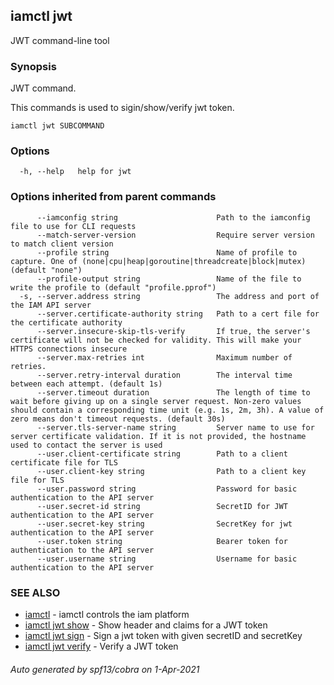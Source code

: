 ## iamctl jwt

JWT command-line tool

### Synopsis

JWT command.

 This commands is used to sigin/show/verify jwt token.

```
iamctl jwt SUBCOMMAND
```

### Options

```
  -h, --help   help for jwt
```

### Options inherited from parent commands

```
      --iamconfig string                      Path to the iamconfig file to use for CLI requests
      --match-server-version                  Require server version to match client version
      --profile string                        Name of profile to capture. One of (none|cpu|heap|goroutine|threadcreate|block|mutex) (default "none")
      --profile-output string                 Name of the file to write the profile to (default "profile.pprof")
  -s, --server.address string                 The address and port of the IAM API server
      --server.certificate-authority string   Path to a cert file for the certificate authority
      --server.insecure-skip-tls-verify       If true, the server's certificate will not be checked for validity. This will make your HTTPS connections insecure
      --server.max-retries int                Maximum number of retries.
      --server.retry-interval duration        The interval time between each attempt. (default 1s)
      --server.timeout duration               The length of time to wait before giving up on a single server request. Non-zero values should contain a corresponding time unit (e.g. 1s, 2m, 3h). A value of zero means don't timeout requests. (default 30s)
      --server.tls-server-name string         Server name to use for server certificate validation. If it is not provided, the hostname used to contact the server is used
      --user.client-certificate string        Path to a client certificate file for TLS
      --user.client-key string                Path to a client key file for TLS
      --user.password string                  Password for basic authentication to the API server
      --user.secret-id string                 SecretID for JWT authentication to the API server
      --user.secret-key string                SecretKey for jwt authentication to the API server
      --user.token string                     Bearer token for authentication to the API server
      --user.username string                  Username for basic authentication to the API server
```

### SEE ALSO

* [iamctl](iamctl.md)	 - iamctl controls the iam platform
* [iamctl jwt show](iamctl_jwt_show.md)	 - Show header and claims for a JWT token
* [iamctl jwt sign](iamctl_jwt_sign.md)	 - Sign a jwt token with given secretID and secretKey
* [iamctl jwt verify](iamctl_jwt_verify.md)	 - Verify a JWT token

###### Auto generated by spf13/cobra on 1-Apr-2021
